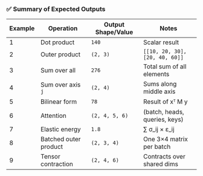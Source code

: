 ### ✅ Summary of Expected Outputs

| Example | Operation             | Output Shape/Value    | Notes                     |
|---------|-----------------------|------------------------|---------------------------|
| 1       | Dot product            | `140`                  | Scalar result             |
| 2       | Outer product          | `(2, 3)`               | `[[10, 20, 30], [20, 40, 60]]` |
| 3       | Sum over all           | `276`                  | Total sum of all elements |
| 4       | Sum over axis `j`      | `(2, 4)`               | Sums along middle axis    |
| 5       | Bilinear form          | `78`                   | Result of xᵀ M y          |
| 6       | Attention              | `(2, 4, 5, 6)`         | (batch, heads, queries, keys) |
| 7       | Elastic energy         | `1.8`                  | ∑ σ_ij × ε_ij              |
| 8       | Batched outer product  | `(2, 3, 4)`            | One 3×4 matrix per batch  |
| 9       | Tensor contraction     | `(2, 4, 6)`            | Contracts over shared dims |
